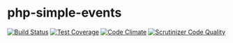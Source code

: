 # php-simple-events

[![Build Status](https://travis-ci.org/alexpts/php-simple-events.svg?branch=master)](https://travis-ci.org/alexpts/php-simple-events)
[![Test Coverage](https://codeclimate.com/github/alexpts/php-simple-events/badges/coverage.svg)](https://codeclimate.com/github/alexpts/php-simple-events/coverage)
[![Code Climate](https://codeclimate.com/github/alexpts/php-simple-events/badges/gpa.svg)](https://codeclimate.com/github/alexpts/php-simple-events)
[![Scrutinizer Code Quality](https://scrutinizer-ci.com/g/alexpts/php-simple-events/badges/quality-score.png?b=master)](https://scrutinizer-ci.com/g/alexpts/php-simple-events/?branch=master)